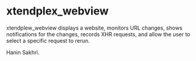# xtendplex_webview

xtendplew_webview displays a website, monitors URL changes, shows notifications for the changes,
records XHR requests, and allow the user to select a specific request to rerun.

Hanin Sakhri.